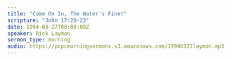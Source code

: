 ```yaml
---
title: "Come On In, The Water's Fine!"
scripture: "John 17:20-23"
date: 1994-03-27T00:00:00Z
speaker: Rick Laymon
sermon_type: morning
audio: https://pcpcmorningsermons.s3.amazonaws.com/19940327laymon.mp3 
---
```



